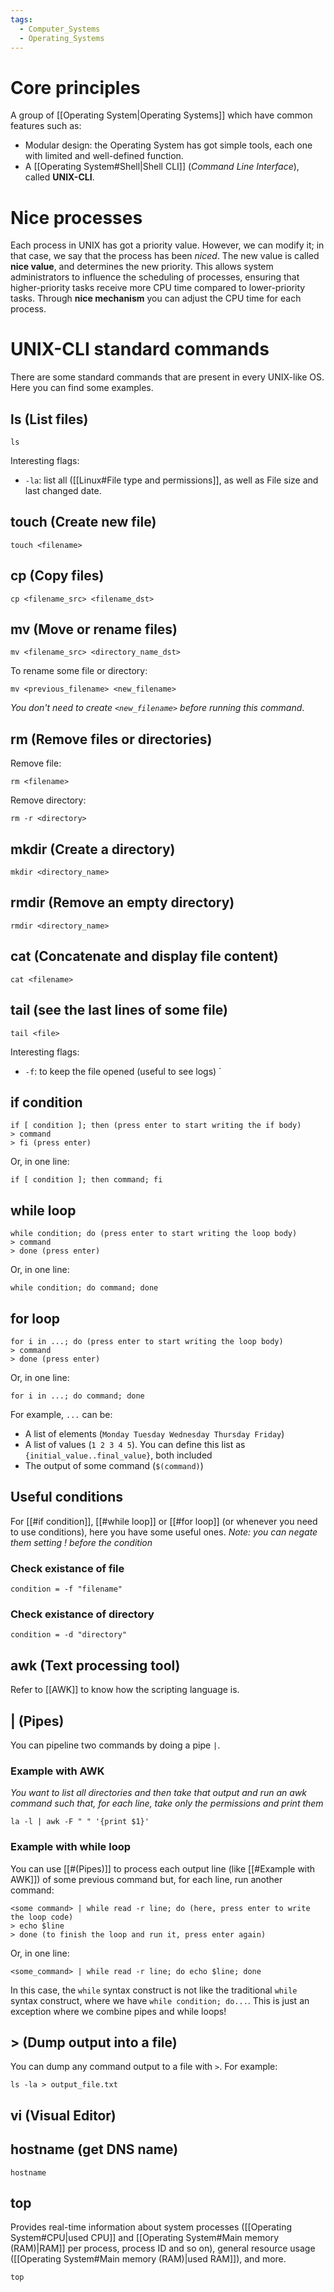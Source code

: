 ```yaml
---
tags:
  - Computer_Systems
  - Operating_Systems
---
```

# Core principles
A group of [[Operating System|Operating Systems]] which have common features such as:
- Modular design: the Operating System has got simple tools, each one with limited and well-defined function.
- A [[Operating System#Shell|Shell CLI]] (_Command Line Interface_), called **UNIX-CLI**.
# Nice processes
Each process in UNIX has got a priority value. However, we can modify it; in that case, we say that the process has been _niced_. The new value is called **nice value**, and determines the new priority. This allows system administrators to influence the scheduling of processes, ensuring that higher-priority tasks receive more CPU time compared to lower-priority tasks.
Through **nice mechanism** you can adjust the CPU time for each process.
# UNIX-CLI standard commands
There are some standard commands that are present in every UNIX-like OS. Here you can find some examples.
## ls (List files)
```shell
ls
```
Interesting flags:
- `-la`: list all ([[Linux#File type and permissions]], as well as File size and last changed date.
## touch (Create new file)
```shell
touch <filename>
```
## cp (Copy files)
```shell
cp <filename_src> <filename_dst>
```
## mv (Move or rename files)
```shell
mv <filename_src> <directory_name_dst>
```
To rename some file or directory:
```shell
mv <previous_filename> <new_filename>
```
_You don't need to create `<new_filename>` before running this command_.
## rm (Remove files or directories)
Remove file:
```shell
rm <filename>
```
Remove directory:
```shell
rm -r <directory>
```
## mkdir (Create a directory)
```shell
mkdir <directory_name>
```
## rmdir (Remove an empty directory)
```shell
rmdir <directory_name>
```
## cat (Concatenate and display file content)
```shell
cat <filename>
```
## tail (see the last lines of some file)
```shell
tail <file>
```
Interesting flags:
- `-f`: to keep the file opened (useful to see logs)
`
## if condition
```shell
if [ condition ]; then (press enter to start writing the if body)
> command
> fi (press enter)
```
Or, in one line:
```shell
if [ condition ]; then command; fi
```
## while loop
```shell
while condition; do (press enter to start writing the loop body)
> command
> done (press enter)
```
Or, in one line:
```shell
while condition; do command; done
```
## for loop
```shell
for i in ...; do (press enter to start writing the loop body)
> command
> done (press enter)
```
Or, in one line:
```shell
for i in ...; do command; done
```
For example, `...` can be:
- A list of elements (`Monday Tuesday Wednesday Thursday Friday`)
- A list of values (`1 2 3 4 5`). You can define this list as `{initial_value..final_value}`, both included
- The output of some command (`$(command)`)
## Useful conditions
For [[#if condition]], [[#while loop]] or [[#for loop]] (or whenever you need to use conditions), here you have some useful ones.
_Note: you can negate them setting ! before the condition_
### Check existance of file
```
condition = -f "filename"
```
### Check existance of directory
```
condition = -d "directory"
```

## awk (Text processing tool)
Refer to [[AWK]] to know how the scripting language is.
## | (Pipes)
You can pipeline two commands by doing a pipe ```|```.
### Example with AWK
_You want to list all directories and then take that output and run an awk command such that, for each line, take only the permissions and print them_
```shell
la -l | awk -F " " '{print $1}'
```
### Example with while loop
You can use [[#(Pipes)]] to process each output line (like [[#Example with AWK]]) of some previous command but, for each line, run another command:
```shell
<some command> | while read -r line; do (here, press enter to write the loop code)
> echo $line
> done (to finish the loop and run it, press enter again)
```
Or, in one line:
```shell
<some_command> | while read -r line; do echo $line; done
```
In this case, the ```while``` syntax construct is not like the traditional ```while``` syntax construct, where we have ```while condition; do...```. This is just an exception where we combine pipes and while loops!
## > (Dump output into a file)
You can dump any command output to a file with ```>```. For example:
```shell
ls -la > output_file.txt
```
## vi (Visual Editor)
## hostname (get DNS name)
```shell
hostname
```
## top
Provides real-time information about system processes ([[Operating System#CPU|used CPU]] and [[Operating System#Main memory (RAM)|RAM]] per process, process ID and so on), general resource usage ([[Operating System#Main memory (RAM)|used RAM]]), and more.
```shell
top
```